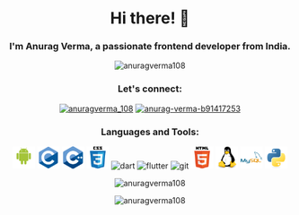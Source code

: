 <h1 align="center">Hi there! 👋</h1>
<h3 align="center">I'm Anurag Verma, a passionate frontend developer from India.</h3>

<p align="center"> 
  <img src="https://komarev.com/ghpvc/?username=anuragverma108&label=Profile%20views&color=0e75b6&style=flat" alt="anuragverma108" /> 
</p>

<h3 align="center">Let's connect:</h3>
<p align="center">
  <a href="https://twitter.com/anuragverma_108" target="_blank"><img src="https://raw.githubusercontent.com/rahuldkjain/github-profile-readme-generator/master/src/images/icons/Social/twitter.svg" alt="anuragverma_108" height="30" width="40" /></a>
  <a href="https://linkedin.com/in/anurag-verma-b91417253" target="_blank"><img src="https://raw.githubusercontent.com/rahuldkjain/github-profile-readme-generator/master/src/images/icons/Social/linked-in-alt.svg" alt="anurag-verma-b91417253" height="30" width="40" /></a>
</p>

<h3 align="center">Languages and Tools:</h3>
<p align="center"> 
  <img src="https://raw.githubusercontent.com/devicons/devicon/master/icons/android/android-original-wordmark.svg" alt="android" width="40" height="40"/> 
  <img src="https://raw.githubusercontent.com/devicons/devicon/master/icons/c/c-original.svg" alt="c" width="40" height="40"/> 
  <img src="https://raw.githubusercontent.com/devicons/devicon/master/icons/cplusplus/cplusplus-original.svg" alt="cplusplus" width="40" height="40"/> 
  <img src="https://raw.githubusercontent.com/devicons/devicon/master/icons/css3/css3-original-wordmark.svg" alt="css3" width="40" height="40"/> 
  <img src="https://www.vectorlogo.zone/logos/dartlang/dartlang-icon.svg" alt="dart" width="40" height="40"/> 
  <img src="https://www.vectorlogo.zone/logos/flutterio/flutterio-icon.svg" alt="flutter" width="40" height="40"/> 
  <img src="https://www.vectorlogo.zone/logos/git-scm/git-scm-icon.svg" alt="git" width="40" height="40"/> 
  <img src="https://raw.githubusercontent.com/devicons/devicon/master/icons/html5/html5-original-wordmark.svg" alt="html5" width="40" height="40"/> 
  <img src="https://raw.githubusercontent.com/devicons/devicon/master/icons/linux/linux-original.svg" alt="linux" width="40" height="40"/> 
  <img src="https://raw.githubusercontent.com/devicons/devicon/master/icons/mysql/mysql-original-wordmark.svg" alt="mysql" width="40" height="40"/> 
  <img src="https://raw.githubusercontent.com/devicons/devicon/master/icons/python/python-original.svg" alt="python" width="40" height="40"/> 


</p>

<p align="center">
  <img src="https://github-readme-stats.vercel.app/api/top-langs?username=anuragverma108&show_icons=true&locale=en&layout=compact" alt="anuragverma108" />
</p>

<p align="center">
  <img src="https://github-readme-stats.vercel.app/api?username=anuragverma108&show_icons=true&locale=en" alt="anuragverma108" />
</p>
<br>


